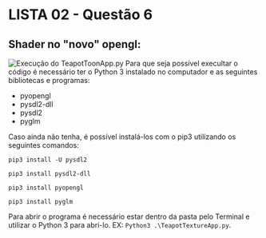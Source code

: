# LISTA 02 - Questão 6

## Shader no "novo" opengl:
![Execução do TeapotToonApp.py](https://cdn.discordapp.com/attachments/589988846465450013/1012450485753614427/unknown.png)
Para que seja possível execultar o código é necessário ter o Python 3 instalado no computador e as seguintes bibliotecas e programas: 
- pyopengl 
- pysdl2-dll 
- pysdl2
- pyglm

Caso ainda não tenha, é possível instalá-los com o pip3 utilizando os seguintes comandos:

`pip3 install -U pysdl2`

`pip3 install pysdl2-dll`

`pip3 install pyopengl`

`pip3 install pyglm`

Para abrir o programa é necessário estar dentro da pasta pelo Terminal e utilizar o Python 3 para abri-lo. EX: `Python3 .\TeapotTextureApp.py`.